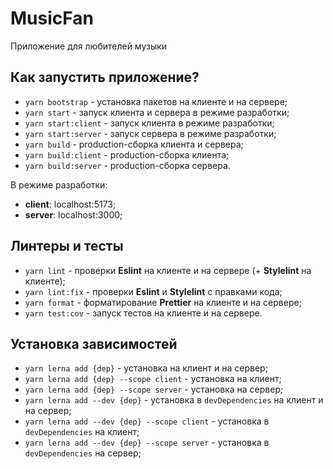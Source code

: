 # MusicFan

Приложение для любителей музыки

## Как запустить приложение?

- `yarn bootstrap` - установка пакетов на клиенте и на сервере;
- `yarn start` - запуск клиента и сервера в режиме разработки;
- `yarn start:client` - запуск клиента в режиме разработки;
- `yarn start:server` - запуск сервера в режиме разработки;
- `yarn build` - production-сборка клиента и сервера;
- `yarn build:client` - production-сборка клиента;
- `yarn build:server` - production-сборка сервера.

В режиме разработки:

- **client**: localhost:5173;
- **server**: localhost:3000;

## Линтеры и тесты

- `yarn lint` - проверки **Eslint** на клиенте и на сервере (+ **Stylelint** на клиенте);
- `yarn lint:fix` - проверки **Eslint** и **Stylelint** с правками кода;
- `yarn format` - форматирование **Prettier** на клиенте и на сервере;
- `yarn test:cov` - запуск тестов на клиенте и на сервере.

## Установка зависимостей

- `yarn lerna add {dep}` - установка на клиент и на сервер;
- `yarn lerna add {dep} --scope client` - установка на клиент;
- `yarn lerna add {dep} --scope server` - установка на сервер;
- `yarn lerna add --dev {dep}` - установка в `devDependencies` на клиент и на сервер;
- `yarn lerna add --dev {dep} --scope client` - установка в `devDependencies` на клиент;
- `yarn lerna add --dev {dep} --scope server` - установка в `devDependencies` на сервер;
